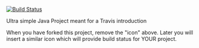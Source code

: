 [![Build Status](https://travis-ci.org/Rasm-P/travisGettingStarted.svg?branch=master)](https://travis-ci.org/Rasm-P/travisGettingStarted)

Ultra simple Java Project meant for a Travis introduction

When you have forked this project, remove the "icon" above. Later you will insert a similar icon which will provide build status for YOUR project.
